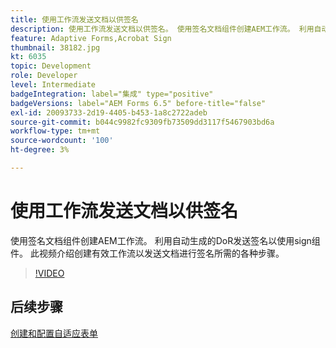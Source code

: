 ```yaml
---
title: 使用工作流发送文档以供签名
description: 使用工作流发送文档以供签名。 使用签名文档组件创建AEM工作流。 利用自动生成的DoR发送签名以使用sign组件。 此视频介绍创建有效工作流以发送文档进行签名所需的各种步骤。
feature: Adaptive Forms,Acrobat Sign
thumbnail: 38182.jpg
kt: 6035
topic: Development
role: Developer
level: Intermediate
badgeIntegration: label="集成" type="positive"
badgeVersions: label="AEM Forms 6.5" before-title="false"
exl-id: 20093733-2d19-4405-b453-1a8c2722adeb
source-git-commit: b044c9982fc9309fb73509dd3117f5467903bd6a
workflow-type: tm+mt
source-wordcount: '100'
ht-degree: 3%

---
```


# 使用工作流发送文档以供签名

使用签名文档组件创建AEM工作流。 利用自动生成的DoR发送签名以使用sign组件。
此视频介绍创建有效工作流以发送文档进行签名所需的各种步骤。

>[!VIDEO](https://video.tv.adobe.com/v/38182?quality=12&learn=on)

## 后续步骤

[创建和配置自适应表单](./create-and-configure-adaptive-form.md)